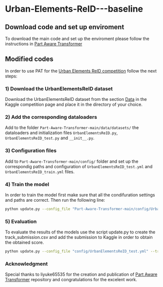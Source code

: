# Urban-Elements-ReID---baseline

## Download code and set up enviroment
To download the main code and set up the enviroment please follow the instructions in [Part Aware Transformer](https://github.com/liyuke65535/Part-Aware-Transformer)

## Modified codes
In order to use PAT for the [Urban Elements ReID competition](https://www.kaggle.com/competitions/urbam-reid-challenge/overview) follow the next steps:

### 1) Download the UrbanElementsReID dataset
Download the UrbanElementsReID dataset from the section [Data](https://www.kaggle.com/competitions/urbam-reid-challenge/data) in the Kaggle competition page and place it in the directory of your choice.

### 2) Add the corresponding dataloaders
Add to the folder `Part-Aware-Transformer-main/data/datasets/` the dataloaders and initialization files `UrbanElementsReID.py`, `UrbanElementsReID_test.py` and `__init__.py`.

### 3) Configuration files
Add to `Part-Aware-Transformer-main/config/` folder and set up the correspondig paths and configuration of `UrbanElementsReID_test.yml` and `UrbanElementsReID_train.yml` files.

### 4) Train the model
In order to train the model first make sure that all the condifuration settings and paths are correct. Then run the following line:

```bash
python update.py --config_file "Part-Aware-Transformer-main/config/UrbanElementsReID_test.yml" --track "path to store the track.txt and track_submission.csv"
```

### 5) Evaluation
To evaluate the results of the models use the script update.py to create the track_submission.csv and add the submission to Kaggle in order to obtain the obtained score. 

```bash
python update.py --config_file "config/UrbanElementsReID_test.yml" --track "path to store the track.txt and track_submission.csv"
```

### Acknowledgment 
Special thanks to liyuke65535 for the creation and publication of [Part Aware Transformer](https://github.com/liyuke65535/Part-Aware-Transformer) repository and congratulations for the excelent work.
